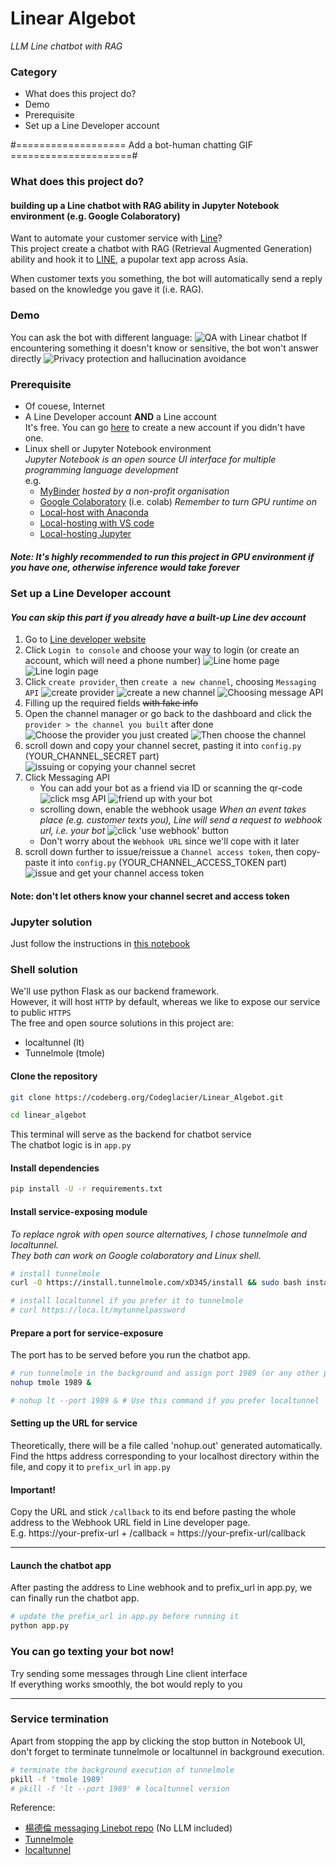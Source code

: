 # Linear Algebot
_LLM Line chatbot with RAG_

### Category
* What does this project do?
* Demo
* Prerequisite
* Set up a Line Developer account

#=================== Add a bot-human chatting GIF =====================#

### What does this project do?
#### building up a Line chatbot with RAG ability in Jupyter Notebook environment (e.g. Google Colaboratory) 

Want to automate your customer service with [Line](https://www.line.me/en/)?  
This project create a chatbot with RAG (Retrieval Augmented Generation) ability and hook it to [LINE](https://www.line.me/en/), a pupolar text app across Asia.

When customer texts you something, the bot will automatically send a reply based on the knowledge you gave it (i.e. RAG).

### Demo
You can ask the bot with different language:
![QA with Linear chatbot](https://codeberg.org/Codeglacier/Linear_Algebot/raw/branch/main/demo/chat_demo_host.png)
If encountering something it doesn't know or sensitive, the bot won't answer directly
![Privacy protection and hallucination avoidance](https://codeberg.org/Codeglacier/Linear_Algebot/raw/branch/main/demo/chat_demo_host0.png)

### Prerequisite
* Of couese, Internet
* A Line Developer account **AND** a Line account  
  It's free. You can go [here](https://developers.line.biz/en/) to create a new account if you didn't have one.
* Linux shell or Jupyter Notebook environment  
_Jupyter Notebook is an open source UI interface for multiple programming language development_  
e.g. 
    * [MyBinder](https://mybinder.org/)
      _hosted by a non-profit organisation_
    * [Google Colaboratory](https://colab.research.google.com/) (i.e. colab)
      _Remember to turn GPU runtime on_
    * [Local-host with Anaconda](https://www.anaconda.com/download)
    * [Local-hosting with VS code](https://code.visualstudio.com/)
    * [Local-hosting Jupyter](https://jupyter.org/install) 
##### Note: It's highly recommended to run this project in GPU environment if you have one, otherwise inference would take forever

### Set up a Line Developer account
#### _You can skip this part if you already have a built-up Line dev account_
1. Go to [Line developer website](https://developers.line.biz/en/)
2. Click `Login to console` and choose your way to login (or create an account, which will need a phone number)
![Line home page](https://codeberg.org/Codeglacier/Linear_Algebot/raw/branch/main/line_account/home_page.png)
![Line login page](https://codeberg.org/Codeglacier/Linear_Algebot/raw/branch/main/line_account/login.png)
3. Click `create provider`, then `create a new channel`, choosing `Messaging API`
![create provider](https://codeberg.org/Codeglacier/Linear_Algebot/raw/branch/main/line_account/click_provider.png)
![create a new channel](https://codeberg.org/Codeglacier/Linear_Algebot/raw/branch/main/line_account/create_channel.png)
![Choosing message API](https://codeberg.org/Codeglacier/Linear_Algebot/raw/branch/main/line_account/choose_msg_api.png)
4. Filling up the required fields ~~with fake info~~
5. Open the channel manager or go back to the dashboard and click the `provider > the channel you built` after done
![Choose the provider you just created](https://codeberg.org/Codeglacier/Linear_Algebot/raw/branch/main/line_account/click_provider.png)
![Then choose the channel](https://codeberg.org/Codeglacier/Linear_Algebot/raw/branch/main/line_account/click_channel.png)
6. scroll down and copy your channel secret, pasting it into `config.py` (YOUR_CHANNEL_SECRET part)
![issuing or copying your channel secret](https://codeberg.org/Codeglacier/Linear_Algebot/raw/branch/main/line_account/channel_secret.png)
7. Click Messaging API
    * You can add your bot as a friend via ID or scanning the qr-code
    ![click msg API](https://codeberg.org/Codeglacier/Linear_Algebot/raw/branch/main/line_account/click_messaging_API.png)
    ![friend up with your bot](https://codeberg.org/Codeglacier/Linear_Algebot/raw/branch/main/line_account/add_your_bot.png)
    * scrolling down, enable the webhook usage
    _When an event takes place (e.g. customer texts you), Line will send a request to webhook url, i.e. your bot_
    ![click 'use webhook' button](https://codeberg.org/Codeglacier/Linear_Algebot/raw/branch/main/line_account/enable_webhook.png)
    * Don't worry about the `Webhook URL` since we'll cope with it later
8. scroll down further to issue\/reissue a `Channel access token`, then copy-paste it into `config.py` (YOUR_CHANNEL_ACCESS_TOKEN part)
![issue and get your channel access token](https://codeberg.org/Codeglacier/Linear_Algebot/raw/branch/main/line_account/issue_channel_token.png)
#### Note: don't let others know your channel secret and access token

### Jupyter solution
Just follow the instructions in [this notebook](https://codeberg.org/Codeglacier/Linear_Algebot/raw/branch/main/chatbot.ipynb)

### Shell solution
We'll use python Flask as our backend framework.  
However, it will host `HTTP` by default, whereas we like to expose our service to public `HTTPS`  
The free and open source solutions in this project are:
* localtunnel (lt)
* Tunnelmole (tmole)

#### Clone the repository  
```bash
git clone https://codeberg.org/Codeglacier/Linear_Algebot.git

cd linear_algebot
```

This terminal will serve as the backend for chatbot service  
The chatbot logic is in `app.py`

#### Install dependencies
```bash
pip install -U -r requirements.txt
```

#### Install service-exposing module
_To replace ngrok with open source alternatives, I chose tunnelmole and localtunnel.  
They both can work on Google colaboratory and Linux shell._

```bash
# install tunnelmole
curl -O https://install.tunnelmole.com/xD345/install && sudo bash install

# install localtunnel if you prefer it to tunnelmole
# curl https://loca.lt/mytunnelpassword
```

#### Prepare a port for service-exposure
The port has to be served before you run the chatbot app.

```bash
# run tunnelmole in the background and assign port 1989 (or any other port you like)
nohup tmole 1989 & 

# nohup lt --port 1989 & # Use this command if you prefer localtunnel
```

#### Setting up the URL for service
Theoretically, there will be a file called 'nohup.out' generated automatically.  
Find the https address corresponding to your localhost directory within the file, and copy it to `prefix_url` in `app.py`

#### **Important!**
Copy the URL and stick `/callback` to its end before pasting the whole address to the Webhook URL field in Line developer page.  
E.g. https://your-prefix-url \+ /callback = https://your-prefix-url/callback

---

#### Launch the chatbot app
After pasting the address to Line webhook and to prefix_url in app.py, we can finally run the chatbot app.
```bash
# update the prefix_url in app.py before running it
python app.py
```

### You can go texting your bot now!
Try sending some messages through Line client interface  
If everything works smoothly, the bot would reply to you

---

### Service termination
Apart from stopping the app by clicking the stop button in Notebook UI, don't forget to terminate tunnelmole or localtunnel in background execution.

```bash
# terminate the background execution of tunnelmole
pkill -f 'tmole 1989'
# pkill -f 'lt --port 1989' # localtunnel version
```

Reference:
* [楊德倫 messaging Linebot repo](https://github.com/telunyang/python_linebot_messaging_api) (No LLM included)
* [Tunnelmole](https://tunnelmole.com/docs/)
* [localtunnel](https://github.com/localtunnel/localtunnel)





